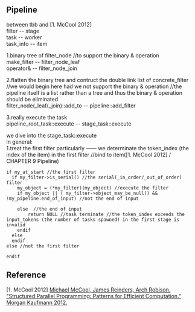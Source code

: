 

## Pipeline  

between tbb and \[1. McCool 2012\]  
filter -- stage   
task -- worker  
task_info -- item  

1.binary tree of filter_node //to support the binary & operation  
make_filter -- filter_node_leaf  
operator& -- filter_node_join  

2.flatten the binary tree and contruct the double link list of concrete_filter //we would begin here had we not support the binary & operation //the pipeline itself is a list rather than a tree and thus the binary & operation should be eliminated  
filter_node(_leaf/_join)::add_to -- pipeline::add_filter  

3.really execute the task  
pipeline_root_task::execute -- stage_task::execute  

we dive into the stage_task::execute  
in general:  
1.treat the first filter particularly —— we determinate the token_index (the index of the item) in the first filter //bind to item(\[1. McCool 2012\] / CHAPTER 9 Pipeline)  
```
if my_at_start //the first filter
  if my_filter->is_serial() //the serial(_in_order/_out_of_order) filter    
    my_object = (*my_filter)(my_object) //execute the filter  
    if my_object || ( my_filter->object_may_be_null() && !my_pipeline.end_of_input) //not the end of input  
    
    else  //the end of input
        return NULL //task terminate //the token_index exceeds the input_tokens (the number of tasks spawned) in the first stage is invalid  
    endif  
  else  
  endif  
else //not the first filter

endif
```

## Reference  
\[1. McCool 2012\] [Michael McCool, James Reinders, Arch Robison. "Structured Parallel Programming: Patterns for Efficient Computation." Morgan Kaufmann 2012.](http://parallelbook.com/)  
